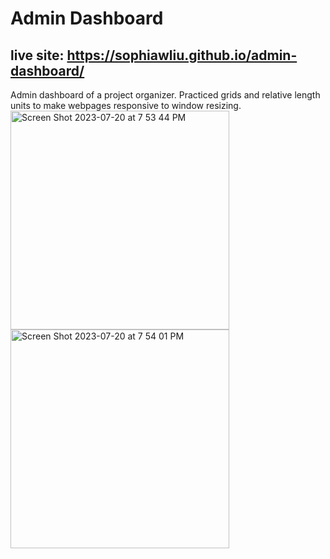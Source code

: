 # Admin Dashboard
## live site: https://sophiawliu.github.io/admin-dashboard/
Admin dashboard of a project organizer. Practiced grids and relative length units to make webpages responsive to window resizing.  
<img height="350" alt="Screen Shot 2023-07-20 at 7 53 44 PM" src="https://github.com/sophiawliu/admin-dashboard/assets/122403050/c7798208-bde2-49b1-a46a-21756bc6fd96">
<img height="350" alt="Screen Shot 2023-07-20 at 7 54 01 PM" src="https://github.com/sophiawliu/admin-dashboard/assets/122403050/044f1136-6aa0-4639-b61d-eb5a744627d5">
